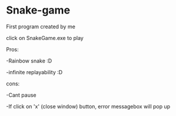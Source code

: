 # Snake-game
First program created by me

click on SnakeGame.exe to play


Pros:

-Rainbow snake :D

-infinite replayability :D


cons:

-Cant pause

-If click on 'x' (close window) button, error messagebox will pop up
